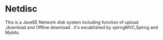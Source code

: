# Netdisc
This is a JaveEE Network disk system including function of upload ,download and Offline download .
it's escablished by spirngMVC,Spirng and Mybits.
